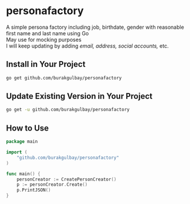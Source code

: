 # personafactory

A simple persona factory including job, birthdate, gender with reasonable first name and last name using Go<br />
May use for mocking purposes<br />
I will keep updating by adding _email, address, social accounts,_ etc.

## Install in Your Project

```bash
go get github.com/burakgulbay/personafactory
```

## Update Existing Version in Your Project

```bash
go get -u github.com/burakgulbay/personafactory
```

## How to Use

```go
package main

import (
    "github.com/burakgulbay/personafactory"
)

func main() {
    personCreator := CreatePersonCreator()
    p := personCreator.Create()
    p.PrintJSON()
}
```